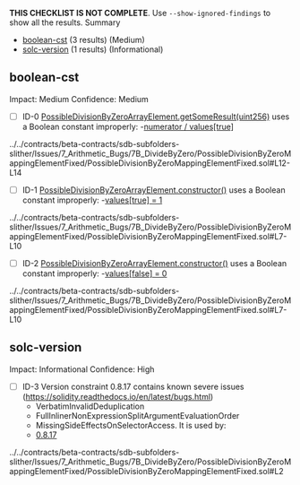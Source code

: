 **THIS CHECKLIST IS NOT COMPLETE**. Use `--show-ignored-findings` to show all the results.
Summary
 - [boolean-cst](#boolean-cst) (3 results) (Medium)
 - [solc-version](#solc-version) (1 results) (Informational)
## boolean-cst
Impact: Medium
Confidence: Medium
 - [ ] ID-0
[PossibleDivisionByZeroArrayElement.getSomeResult(uint256)](../../contracts/beta-contracts/sdb-subfolders-slither/Issues/7_Arithmetic_Bugs/7B_DivideByZero/PossibleDivisionByZeroMappingElementFixed/PossibleDivisionByZeroMappingElementFixed.sol#L12-L14) uses a Boolean constant improperly:
	-[numerator / values[true]](../../contracts/beta-contracts/sdb-subfolders-slither/Issues/7_Arithmetic_Bugs/7B_DivideByZero/PossibleDivisionByZeroMappingElementFixed/PossibleDivisionByZeroMappingElementFixed.sol#L13)

../../contracts/beta-contracts/sdb-subfolders-slither/Issues/7_Arithmetic_Bugs/7B_DivideByZero/PossibleDivisionByZeroMappingElementFixed/PossibleDivisionByZeroMappingElementFixed.sol#L12-L14


 - [ ] ID-1
[PossibleDivisionByZeroArrayElement.constructor()](../../contracts/beta-contracts/sdb-subfolders-slither/Issues/7_Arithmetic_Bugs/7B_DivideByZero/PossibleDivisionByZeroMappingElementFixed/PossibleDivisionByZeroMappingElementFixed.sol#L7-L10) uses a Boolean constant improperly:
	-[values[true] = 1](../../contracts/beta-contracts/sdb-subfolders-slither/Issues/7_Arithmetic_Bugs/7B_DivideByZero/PossibleDivisionByZeroMappingElementFixed/PossibleDivisionByZeroMappingElementFixed.sol#L8)

../../contracts/beta-contracts/sdb-subfolders-slither/Issues/7_Arithmetic_Bugs/7B_DivideByZero/PossibleDivisionByZeroMappingElementFixed/PossibleDivisionByZeroMappingElementFixed.sol#L7-L10


 - [ ] ID-2
[PossibleDivisionByZeroArrayElement.constructor()](../../contracts/beta-contracts/sdb-subfolders-slither/Issues/7_Arithmetic_Bugs/7B_DivideByZero/PossibleDivisionByZeroMappingElementFixed/PossibleDivisionByZeroMappingElementFixed.sol#L7-L10) uses a Boolean constant improperly:
	-[values[false] = 0](../../contracts/beta-contracts/sdb-subfolders-slither/Issues/7_Arithmetic_Bugs/7B_DivideByZero/PossibleDivisionByZeroMappingElementFixed/PossibleDivisionByZeroMappingElementFixed.sol#L9)

../../contracts/beta-contracts/sdb-subfolders-slither/Issues/7_Arithmetic_Bugs/7B_DivideByZero/PossibleDivisionByZeroMappingElementFixed/PossibleDivisionByZeroMappingElementFixed.sol#L7-L10


## solc-version
Impact: Informational
Confidence: High
 - [ ] ID-3
Version constraint 0.8.17 contains known severe issues (https://solidity.readthedocs.io/en/latest/bugs.html)
	- VerbatimInvalidDeduplication
	- FullInlinerNonExpressionSplitArgumentEvaluationOrder
	- MissingSideEffectsOnSelectorAccess.
It is used by:
	- [0.8.17](../../contracts/beta-contracts/sdb-subfolders-slither/Issues/7_Arithmetic_Bugs/7B_DivideByZero/PossibleDivisionByZeroMappingElementFixed/PossibleDivisionByZeroMappingElementFixed.sol#L2)

../../contracts/beta-contracts/sdb-subfolders-slither/Issues/7_Arithmetic_Bugs/7B_DivideByZero/PossibleDivisionByZeroMappingElementFixed/PossibleDivisionByZeroMappingElementFixed.sol#L2


